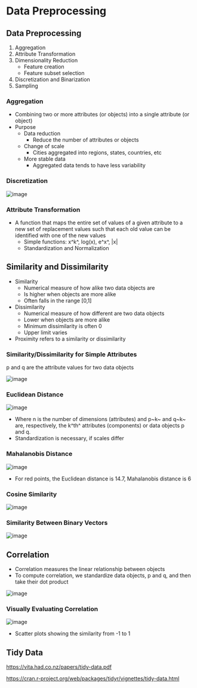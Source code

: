 # Data Preprocessing

## Data Preprocessing

1. Aggregation
2. Attribute Transformation
3. Dimensionality Reduction
	- Feature creation
	- Feature subset selection
4. Discretization and Binarization
5. Sampling

### Aggregation

- Combining two or more attributes (or objects) into a single attribute (or object)
- Purpose
  - Data reduction
    - Reduce the number of attributes or objects
  - Change of scale
    - Cities aggregated into regions, states, countries, etc
  - More stable data
    - Aggregated data tends to have less variability

### Discretization

![image](media/Data-Preprocessing-image1.jpg)

### Attribute Transformation

- A function that maps the entire set of values of a given attribute to a new set of replacement values such that each old value can be identified with one of the new values
  - Simple functions: x^k^, log(x), e^x^, |x|
  - Standardization and Normalization

## Similarity and Dissimilarity

- Similarity
  - Numerical measure of how alike two data objects are
  - Is higher when objects are more alike
  - Often falls in the range [0,1]
- Dissimilarity
  - Numerical measure of how different are two data objects
  - Lower when objects are more alike
  - Minimum dissimilarity is often 0
  - Upper limit varies
- Proximity refers to a similarity or dissimilarity

### Similarity/Dissimilarity for Simple Attributes

p and q are the attribute values for two data objects

![image](media/Data-Preprocessing-image2.jpg)

### Euclidean Distance

![image](media/Data-Preprocessing-image3.jpg)

- Where n is the number of dimensions (attributes) and p~k~ and q~k~ are, respectively, the k^th^ attributes (components) or data objects p and q.
- Standardization is necessary, if scales differ

### Mahalanobis Distance

![image](media/Data-Preprocessing-image4.jpg)

- For red points, the Euclidean distance is 14.7, Mahalanobis distance is 6

### Cosine Similarity

![image](media/Data-Preprocessing-image5.jpg)

### Similarity Between Binary Vectors

![image](media/Data-Preprocessing-image6.jpg)

## Correlation

- Correlation measures the linear relationship between objects
- To compute correlation, we standardize data objects, p and q, and then take their dot product

![image](media/Data-Preprocessing-image7.jpg)

### Visually Evaluating Correlation

![image](media/Data-Preprocessing-image8.jpg)

- Scatter plots showing the similarity from -1 to 1

## Tidy Data

<https://vita.had.co.nz/papers/tidy-data.pdf>

<https://cran.r-project.org/web/packages/tidyr/vignettes/tidy-data.html>
